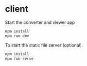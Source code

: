 # client

Start the converter and viewer app

```bash
npm install
npm run dev
```

To start the static file server (optional).

```bash
npm install
npm run serve
```
